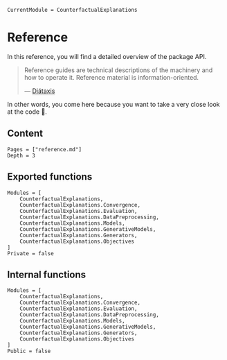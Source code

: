 

``` @meta
CurrentModule = CounterfactualExplanations 
```

# Reference

In this reference, you will find a detailed overview of the package API.

> Reference guides are technical descriptions of the machinery and how to operate it. Reference material is information-oriented.
>
> — [Diátaxis](https://diataxis.fr/reference/)

In other words, you come here because you want to take a very close look at the code 🧐.

## Content

``` @contents
Pages = ["reference.md"]
Depth = 3
```

## Exported functions

``` @autodocs
Modules = [
    CounterfactualExplanations, 
    CounterfactualExplanations.Convergence,
    CounterfactualExplanations.Evaluation,
    CounterfactualExplanations.DataPreprocessing,
    CounterfactualExplanations.Models,
    CounterfactualExplanations.GenerativeModels, 
    CounterfactualExplanations.Generators, 
    CounterfactualExplanations.Objectives
]
Private = false
```

## Internal functions

``` @autodocs
Modules = [
    CounterfactualExplanations, 
    CounterfactualExplanations.Convergence,
    CounterfactualExplanations.Evaluation,
    CounterfactualExplanations.DataPreprocessing,
    CounterfactualExplanations.Models, 
    CounterfactualExplanations.GenerativeModels,
    CounterfactualExplanations.Generators, 
    CounterfactualExplanations.Objectives
]
Public = false
```
